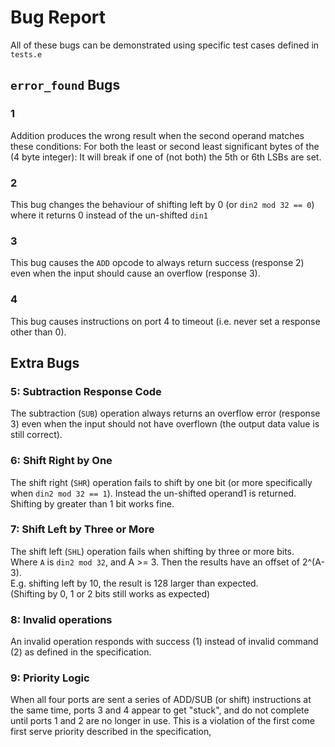 # Bug Report

All of these bugs can be demonstrated using specific test cases defined in `tests.e`

## `error_found` Bugs
### 1

Addition produces the wrong result when the second operand matches these conditions:
For both the least or second least significant bytes of the (4 byte integer):
It will break if one of (not both) the 5th or 6th LSBs are set.

### 2

This bug changes the behaviour of shifting left by 0 (or `din2 mod 32 == 0`)
where it returns 0 instead of the un-shifted `din1`

### 3

This bug causes the `ADD` opcode to always return success (response 2) even when the input should
cause an overflow (response 3).

### 4

This bug causes instructions on port 4 to timeout (i.e. never set a response other than 0).

## Extra Bugs

### 5: Subtraction Response Code

The subtraction (`SUB`) operation always returns an overflow error (response 3) even when the input 
should not have overflown (the output data value is still correct).

### 6: Shift Right by One

The shift right (`SHR`) operation fails to shift by one bit (or more specifically when 
`din2 mod 32 == 1`). Instead the un-shifted operand1 is returned.\
Shifting by greater than 1 bit works fine.

### 7: Shift Left by Three or More

The shift left (`SHL`) operation fails when shifting by three or more bits.\
Where `A` is `din2 mod 32`, and A >= 3. Then the results have an offset of 2^(A-3).\
E.g. shifting left by 10, the result is 128 larger than expected.\
(Shifting by 0, 1 or 2 bits still works as expected)

### 8: Invalid operations

An invalid operation responds with success (1) instead of invalid command (2) 
as defined in the specification.

### 9: Priority Logic

When all four ports are sent a series of ADD/SUB (or shift) instructions at the same time, 
ports 3 and 4 appear to get "stuck", and do not complete until ports 1 and 2 are no longer
in use. This is a violation of the first come first serve priority described in the specification,

